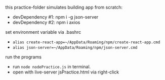 this practice-folder simulates building app from scratch:
 - devDependency #1: npm i -g json-server
 - devDependency #2: npm i axios

set environment variable via .bashrc
- `alias create-react-app=~/AppData/Roaming/npm/create-react-app.cmd `
- `alias json-server=~/AppData/Roaming/npm/json-server.cmd`

run the programs
- run `node nodePractice.js` in terminal.
- open with live-server jsPractice.html via right-click